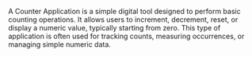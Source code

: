 A Counter Application is a simple digital tool designed to perform basic counting operations. It allows users to increment, decrement, reset, or display a numeric value, typically starting from zero. This type of application is often used for tracking counts, measuring occurrences, or managing simple numeric data.
